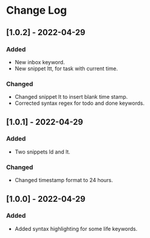 # Change Log

## [1.0.2] - 2022-04-29
### Added
- New inbox keyword.
- New snippet ltt, for task with current time.
### Changed
- Changed snippet lt to insert blank time stamp.
- Corrected syntax regex for todo and done keywords.

## [1.0.1] - 2022-04-29
### Added
- Two snippets ld and lt.
### Changed
- Changed timestamp format to 24 hours.

## [1.0.0] - 2022-04-29
### Added
- Added syntax highlighting for some life keywords.
